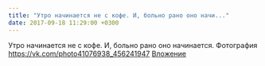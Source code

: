 ```yaml
---
title: "Утро начинается не с кофе. И, больно рано оно начи..."
date: 2017-09-18 11:29:00 +0300
---
```


Утро начинается не с кофе. И, больно рано оно начинается.
Фотография
<a class="vk-attach" href="https://vk.com/photo41076938_456241947">https://vk.com/photo41076938_456241947</a>
<a class="vk-attach" href="https://vk.com/photo41076938_456241947">Вложение</a>
